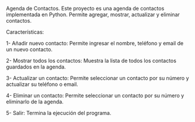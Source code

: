 Agenda de Contactos.
Este proyecto es una agenda de contactos implementada en Python. Permite agregar, mostrar, actualizar y eliminar contactos.

Características:

1- Añadir nuevo contacto: Permite ingresar el nombre, teléfono y email de un nuevo contacto.

2- Mostrar todos los contactos: Muestra la lista de todos los contactos guardados en la agenda.

3- Actualizar un contacto: Permite seleccionar un contacto por su número y actualizar su teléfono o email.

4- Eliminar un contacto: Permite seleccionar un contacto por su número y eliminarlo de la agenda.

5- Salir: Termina la ejecución del programa.